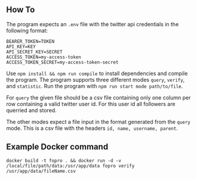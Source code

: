 
## How To
The program expects an `.env` file with the twitter api credentials in the following format:
```
BEARER_TOKEN=TOKEN
API_KEY=KEY
API_SECRET_KEY=SECRET
ACCESS_TOKEN=my-access-token
ACCESS_TOKEN_SECRET=my-access-token-secret
```

Use `npm install && npm run compile` to install dependencies and compile the program. 
The program supports three different modes `query`, `verify`, and `statistic`.
Run the program with `npm run start mode path/to/file`.

For `query` the given file should be a csv file containing only one column per row containing a valid twitter user id. For this user id all followers are querried and stored.

The other modes expect a file input in the format generated from the `query` mode. This is a csv file with the headers `id, name, username, parent`.


## Example Docker command
`docker build -t fopro . && docker run -d -v /local/file/path/data:/usr/app/data fopro verify /usr/app/data/fileName.csv`